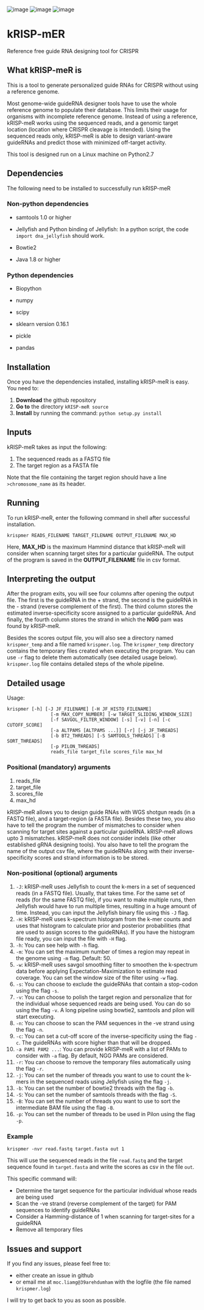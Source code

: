![image](https://img.shields.io/badge/%20-linux-orange)
![image](https://img.shields.io/badge/%20-python-blue)
![image](https://img.shields.io/badge/crispr-referencefree-yellowgreen)
# kRISP-mER
Reference free guide RNA designing tool for CRISPR

## What kRISP-meR is
This is a tool to generate personalized guide RNAs for CRISPR without using a reference genome. 

Most genome-wide guideRNA designer tools have to use the whole reference genome to populate their database. This limits their usage for organisms with incomplete reference genome. Instead of using a reference, kRISP-meR works using the sequenced reads, and a genomic target location (location where CRISPR cleavage is intended). Using the sequenced reads only, kRISP-meR is able to design variant-aware guideRNAs and predict those with minimized off-target activity.

This tool is designed run on a Linux machine on Python2.7

## Dependencies
The following need to be installed to successfully run kRISP-meR

### Non-python dependencies

* samtools 1.0 or higher
<!-- You can install samtools using the following commands:
[comment]: <>```shell script
[comment]: <>sudo apt-get update -y
[comment]: <>sudo apt-get install -y samtools
[comment]: <> ```-->
* Jellyfish and Python binding of Jellyfish: In a python script, the code `import dna_jellyfish` should work.
<!--(gmarics project). Need SWIG 3.0 or higher. This is quite tricky. Need to assess this in detail later. Tried to do the following:
```shell script
./configure --prefix=$HOME --enable-python-binding --enable-swig
make -j 4
make install
```
Python binding means that if you try to import jellyfish from a python script (the code is: `import jellyfish`), that will work and you will be able to invoke Jellyfish program from python.
If the installation steps mentioned above does not bind with python, (although the documentation of Jellyfish does say that this should): you may try the swig binding instructions from https://github.com/gmarcais/Jellyfish/blob/master/swig/Readme.md).
```shell script
cd swig/python
python setup.py build
python setup.py install --prefix=$PREFIX
```-->
* Bowtie2
<!--: You can install this with With `Bioconda`. With `Bioconda` installed, you should be able to install Bowtie 2 with `conda install bowtie2`. Details are found here: `http://bowtie-bio.sourceforge.net/bowtie2/manual.shtml#obtaining-bowtie-2`-->
* Java 1.8 or higher
<!--: kRISP-mER uses Pilon to find a better sequence after seq reads are aligned to a base sequence. Pilon is run as a plain jar file. In order to check this requirement, you may want to test `java -version`-->

### Python dependencies

* Biopython
<!--: install using: `pip install biopython`-->
* numpy
<!--: Simple installation with pip: `pip install numpy`. You may also work with some package manager, such as anaconda, in which case numpy should come built in.-->
* scipy
<!--: Simple installation with pip: `pip install scipy`. You may also work with some package manager, such as anaconda, in which case scipy should come built in.-->
* sklearn version 0.16.1
<!--: If the package manager you are using does not already have scikit-learn installed, you can install using `pip install scikit-learn==0.16.1` (This very specific version is important to determine on target activity scores)-->
* pickle
<!--: This python package is required to determine on-target-activity as well. This should already be installed in python 2 and 3. If not, you need to manually install this.-->
* pandas

## Installation
Once you have the dependencies installed, installing kRISP-meR is easy. You need to:
1. **Download** the github repository
1. **Go to** the directory `kRISP-meR source`
1. **Install** by running the command: `python setup.py install`

## Inputs
kRISP-meR takes as input the following:
1. The sequenced reads as a FASTQ file
2. The target region as a FASTA file

Note that the file containing the target region should have a line `>chromosome_name` as its header.

## Running
To run kRISP-meR, enter the following command in shell after successful installation.

```shell script
krispmer READS_FILENAME TARGET_FILENAME OUTPUT_FILENAME MAX_HD
```

Here, **MAX_HD** is the maximum Hammind distance that kRISP-meR will consider when scanning target sites for a particular guideRNA. The output of the program is saved in the **OUTPUT_FILENAME** file in csv format.

## Interpreting the output
After the program exits, you will see four columns after opening the output file. The first is the guideRNA in the + strand, the second is the guideRNA in the - strand (reverse complement of the first). The third column stores the estimated inverse-specificity score assigned to a particular guideRNA. And finally, the fourth column stores the strand in which the **NGG** pam was found by kRISP-meR. 

Besides the scores output file, you will also see a directory named `krispmer_temp` and a file named `krispmer.log`. The `krispmer_temp` directory contains the temporary files created when executing the program. You can use `-r` flag to delete them automatically (see detailed usage below). `krispmer.log` file contains detailed steps of the whole pipeline.

## Detailed usage
Usage:
```shell script
krispmer [-h] [-J JF_FILENAME] [-H JF_HISTO_FILENAME]
                [-m MAX_COPY_NUMBER] [-w TARGET_SLIDING_WINDOW_SIZE]
                [-f SAVGOL_FILTER_WINDOW] [-s] [-v] [-n] [-c CUTOFF_SCORE]
                [-a ALTPAMS [ALTPAMS ...]] [-r] [-j JF_THREADS]
                [-b BT2_THREADS] [-S SAMTOOLS_THREADS] [-B SORT_THREADS]
                [-p PILON_THREADS]
                reads_file target_file scores_file max_hd
```
### Positional (mandatory) arguments
1. reads_file
1. target_file
1. scores_file
1. max_hd

kRISP-meR allows you to design guide RNAs with WGS shotgun reads (in a FASTQ file), and a target-region (a FASTA file). Besides these two, you also have to tell the program the number of mismatches to consider when scanning for target sites against a particular guideRNA. kRISP-meR allows upto 3 mismatches. kRISP-meR does not consider indels (like other established gRNA designing tools). You also have to tell the program the name of the output csv file, where the guideRNAs along with their inverse-specificity scores and strand information is to be stored.

### Non-positional (optional) arguments
1. `-J`: kRISP-meR uses Jellyfish to count the k-mers in a set of sequenced reads (in a FASTQ file). Usually, that takes time. For the same set of reads (for the same FASTQ file), if you want to make multiple runs, then Jellyfish would have to run multiple times, resulting in a huge amount of time. Instead, you can input the Jellyfish binary file using this `-J` flag.
1. `-H`: kRISP-meR uses k-spectrum histogram from the k-mer counts and uses that histogram to calculate prior and posterior probabilities (that are used to assign scores to the guideRNAs). If you have the histogram file ready, you can input the file with `-H` flag.
1. `-h`: You can see help with `-h` flag.
1. `-m`: You can set the maximum number of times a region may repeat in the genome using `-m` flag. Default: 50. 
1. `-w`: kRISP-meR uses savgol smoothing filter to smoothen the k-spectrum data before applying Expectation-Maximization to estimate read coverage. You can set the window size of the filter using `-w` flag.
1. `-s`: You can choose to exclude the guideRNAs that contain a stop-codon using the flag `-s`.
1. `-v`: You can choose to polish the target region and personalize that for the individual whose sequenced reads are being used. You can do so using the flag `-v`. A long pipeline using bowtie2, samtools and pilon will start executing.
1. `-n`: You can choose to scan the PAM sequences in the -ve strand using the flag `-n`.
1. `-c`: You can set a cut-off score of the inverse-specificity using the flag `-c`. The guideRNAs with score higher than that will be dropped.
1. `-a PAM1 PAM2 ...`: You can provide kRISP-meR with a list of PAMs to consider with `-a` flag. By default, NGG PAMs are considered. 
1. `-r`: You can choose to remove the temporary files automatically using the flag `-r`.
1. `-j`: You can set the number of threads you want to use to count the k-mers in the sequenced reads using Jellyfish using the flag `-j`.
1. `-b`: You can set the number of bowtie2 threads with the flag `-b`.
1. `-S`: You can set the number of samtools threads with the flag `-S`.
1. `-B`: You can set the number of threads you want to use to sort the intermediate BAM file using the flag `-B`.
1. `-p`: You can set the number of threads to be used in Pilon using the flag `-p`.

### Example
```shell script
krispmer -nvr read.fastq target.fasta out 1
```
This will use the sequenced reads in the file `read.fastq` and the target sequence found in `target.fasta` and write the scores as csv in the file `out`.

This specific command will:
* Determine the target sequence for the particular individual whose reads are being used
* Scan the -ve strand (reverse complement of the target) for PAM sequences to identify guideRNAs
* Consider a Hamming-distance of 1 when scanning for target-sites for a guideRNA
* Remove all temporary files

## Issues and support
If you find any issues, please feel free to:
* either create an issue in github
* or email me at `moc.liamg@39arehdumham` with the logfile (the file named `krispmer.log`)

I will try to get back to you as soon as possible.
